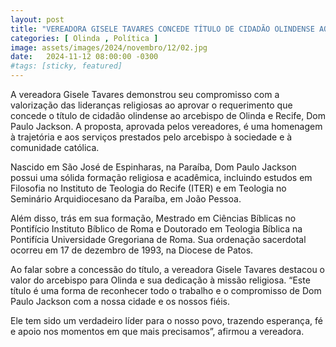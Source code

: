 ```yaml
---
layout: post
title: "VEREADORA GISELE TAVARES CONCEDE TÍTULO DE CIDADÃO OLINDENSE AO ARCEBISPO DOM PAULO JACKSON"
categories: [ Olinda , Política ]
image: assets/images/2024/novembro/12/02.jpg
date:   2024-11-12 08:00:00 -0300
#tags: [sticky, featured]
---
```

A vereadora Gisele Tavares demonstrou seu compromisso com a valorização das lideranças religiosas ao aprovar o requerimento que concede o título de cidadão olindense ao arcebispo de Olinda e Recife, Dom Paulo Jackson. A proposta, aprovada pelos vereadores, é uma homenagem à trajetória e aos serviços prestados pelo arcebispo à sociedade e à comunidade católica.

Nascido em São José de Espinharas, na Paraíba, Dom Paulo Jackson possui uma sólida formação religiosa e acadêmica, incluindo estudos em Filosofia no Instituto de Teologia do Recife (ITER) e em Teologia no Seminário Arquidiocesano da Paraíba, em João Pessoa.

Além disso, trás em sua formação, Mestrado em Ciências Bíblicas no Pontifício Instituto Bíblico de Roma e Doutorado em Teologia Bíblica na Pontifícia Universidade Gregoriana de Roma. Sua ordenação sacerdotal ocorreu em 17 de dezembro de 1993, na Diocese de Patos.

Ao falar sobre a concessão do título, a vereadora Gisele Tavares destacou o valor do arcebispo para Olinda e sua dedicação à missão religiosa. “Este título é uma forma de reconhecer todo o trabalho e o compromisso de Dom Paulo Jackson com a nossa cidade e os nossos fiéis.

Ele tem sido um verdadeiro líder para o nosso povo, trazendo esperança, fé e apoio nos momentos em que mais precisamos”, afirmou a vereadora.